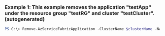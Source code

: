 ### Example 1: This example removes the application "testApp" under the resource group "testRG" and cluster "testCluster". (autogenerated)
```powershell
PS C:\> Remove-AzServiceFabricApplication -ClusterName $clusterName -Name $appName -ResourceGroupName $resourceGroupName
```

